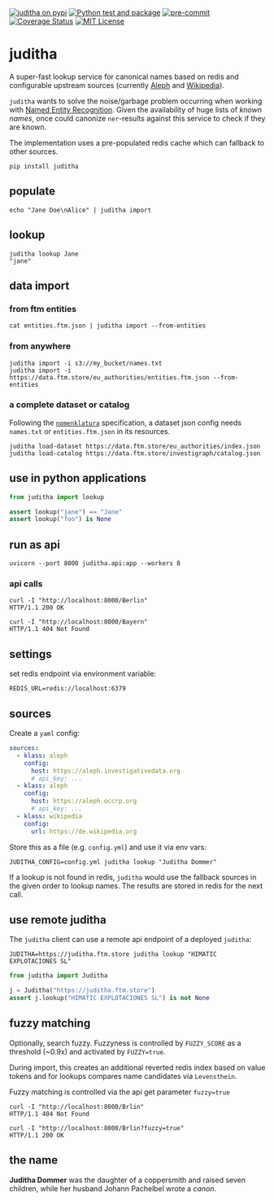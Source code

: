 [![juditha on pypi](https://img.shields.io/pypi/v/juditha)](https://pypi.org/project/juditha/) [![Python test and package](https://github.com/investigativedata/juditha/actions/workflows/python.yml/badge.svg)](https://github.com/investigativedata/juditha/actions/workflows/python.yml) [![pre-commit](https://img.shields.io/badge/pre--commit-enabled-brightgreen?logo=pre-commit)](https://github.com/pre-commit/pre-commit) [![Coverage Status](https://coveralls.io/repos/github/investigativedata/juditha/badge.svg?branch=main)](https://coveralls.io/github/investigativedata/juditha?branch=main) [![MIT License](https://img.shields.io/pypi/l/juditha)](./LICENSE)

# juditha

A super-fast lookup service for canonical names based on redis and configurable upstream sources (currently [Aleph](https://docs.aleph.occrp.org/) and [Wikipedia](https://www.wikipedia.org/)).

`juditha` wants to solve the noise/garbage problem occurring when working with [Named Entity Recognition](https://en.wikipedia.org/wiki/Named-entity_recognition). Given the availability of huge lists of *known names*, once could canonize `ner`-results against this service to check if they are known.

The implementation uses a pre-populated redis cache which can fallback to other sources.

    pip install juditha

## populate

    echo "Jane Doe\nAlice" | juditha import

## lookup

    juditha lookup Jane
    "jane"

## data import

### from ftm entities

    cat entities.ftm.json | juditha import --from-entities

### from anywhere

    juditha import -i s3://my_bucket/names.txt
    juditha import -i https://data.ftm.store/eu_authorities/entities.ftm.json --from-entities

### a complete dataset or catalog

Following the [`nomenklatura`](https://github.com/opensanctions/nomenklatura) specification, a dataset json config needs `names.txt` or `entities.ftm.json` in its resources.

    juditha load-dataset https://data.ftm.store/eu_authorities/index.json
    juditha load-catalog https://data.ftm.store/investigraph/catalog.json

## use in python applications

```python
from juditha import lookup

assert lookup("jane") == "Jane"
assert lookup("foo") is None
```

## run as api

    uvicorn --port 8000 juditha.api:app --workers 8

### api calls

    curl -I "http://localhost:8000/Berlin"
    HTTP/1.1 200 OK

    curl -I "http://localhost:8000/Bayern"
    HTTP/1.1 404 Not Found

## settings

set redis endpoint via environment variable:

    REDIS_URL=redis://localhost:6379

## sources

Create a `yaml` config:

```yaml
sources:
  - klass: aleph
    config:
      host: https://aleph.investigativedata.org
      # api_key: ...
  - klass: aleph
    config:
      host: https://aleph.occrp.org
      # api_key: ...
  - klass: wikipedia
    config:
      url: https://de.wikipedia.org
```

Store this as a file (e.g. `config.yml`) and use it via env vars:

    JUDITHA_CONFIG=config.yml juditha lookup "Juditha Dommer"

If a lookup is not found in redis, `juditha` would use the fallback sources in the given order to lookup names. The results are stored in redis for the next call.

## use remote juditha

The `juditha` client can use a remote api endpoint of a deployed `juditha`:

    JUDITHA=https://juditha.ftm.store juditha lookup "HIMATIC EXPLOTACIONES SL"

```python
from juditha import Juditha

j = Juditha("https://juditha.ftm.store")
assert j.lookup("HIMATIC EXPLOTACIONES SL") is not None
```

## fuzzy matching

Optionally, search fuzzy. Fuzzyness is controlled by `FUZZY_SCORE` as a threshold (~0.9x) and activated by `FUZZY=true`.

During import, this creates an additional reverted redis index based on value tokens and for lookups compares name candidates via `Levensthein`.

Fuzzy matching is controlled via the api get parameter `fuzzy=true`

    curl -I "http://localhost:8000/Brlin"
    HTTP/1.1 404 Not Found

    curl -I "http://localhost:8000/Brlin?fuzzy=true"
    HTTP/1.1 200 OK

## the name

**Juditha Dommer** was the daughter of a coppersmith and raised seven children, while her husband Johann Pachelbel wrote a *canon*.
